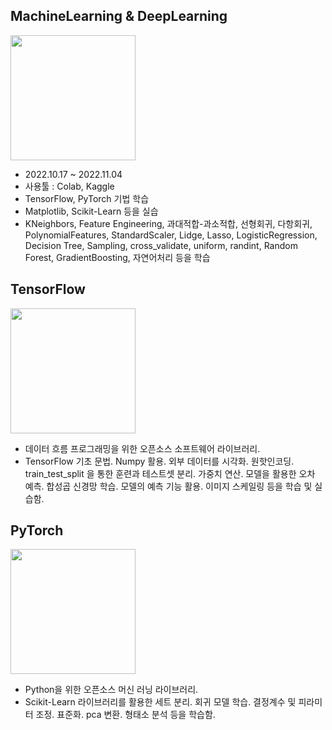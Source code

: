 ## **MachineLearning & DeepLearning**
<img src="https://user-images.githubusercontent.com/115764991/203688187-f0336bef-971d-4878-8e1f-4785fc14eb34.jpg" width="200" height="200">

- 2022.10.17 ~ 2022.11.04
- 사용툴 : Colab, Kaggle
- TensorFlow, PyTorch 기법 학습
- Matplotlib, Scikit-Learn 등을 실습
- KNeighbors, Feature Engineering, 과대적합-과소적합, 선형회귀, 다항회귀, PolynomialFeatures, StandardScaler, Lidge, Lasso, LogisticRegression, Decision Tree, Sampling, cross_validate, uniform, randint, Random Forest, GradientBoosting, 자연어처리 등을 학습

## **TensorFlow**
<img src="https://upload.wikimedia.org/wikipedia/commons/thumb/a/ab/TensorFlow_logo.svg/1200px-TensorFlow_logo.svg.png" width="200" height="200">

- 데이터 흐름 프로그래밍을 위한 오픈소스 소프트웨어 라이브러리.
- TensorFlow 기초 문법. Numpy 활용. 외부 데이터를 시각화. 원핫인코딩. train_test_split 을 통한 훈련과 테스트셋 분리. 가중치 연산. 모델을 활용한 오차 예측. 합성곱 신경망 학습. 모델의 예측 기능 활용. 이미지 스케일링 등을 학습 및 실습함.

## **PyTorch**
<img src="https://cdn.aitimes.com/news/photo/202209/146737_154563_1651.png" width="200" height="200">

- Python을 위한 오픈소스 머신 러닝 라이브러리.
- Scikit-Learn 라이브러리를 활용한 세트 분리. 회귀 모델 학습. 결정계수 및 피라미터 조정. 표준화. pca 변환. 형태소 분석 등을 학습함.